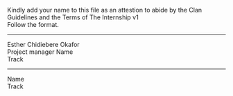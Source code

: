 Kindly add your name to this file as an attestion to abide by the Clan Guidelines and the Terms of The Internship v1
<br/> Follow the format.<br/> 
___

Esther Chidiebere Okafor <br/>
Project manager
Name <br/>
Track
___
Name <br/>
Track
